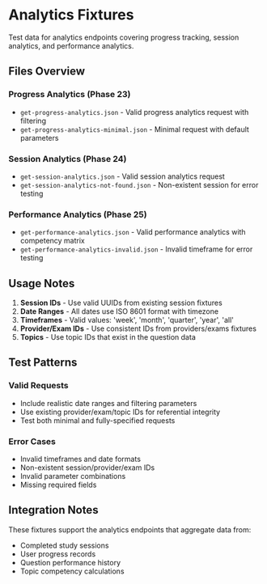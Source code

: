 # Analytics Fixtures

Test data for analytics endpoints covering progress tracking, session analytics, and performance analytics.

## Files Overview

### Progress Analytics (Phase 23)
- `get-progress-analytics.json` - Valid progress analytics request with filtering
- `get-progress-analytics-minimal.json` - Minimal request with default parameters

### Session Analytics (Phase 24) 
- `get-session-analytics.json` - Valid session analytics request
- `get-session-analytics-not-found.json` - Non-existent session for error testing

### Performance Analytics (Phase 25)
- `get-performance-analytics.json` - Valid performance analytics with competency matrix
- `get-performance-analytics-invalid.json` - Invalid timeframe for error testing

## Usage Notes

1. **Session IDs** - Use valid UUIDs from existing session fixtures
2. **Date Ranges** - All dates use ISO 8601 format with timezone
3. **Timeframes** - Valid values: 'week', 'month', 'quarter', 'year', 'all'
4. **Provider/Exam IDs** - Use consistent IDs from providers/exams fixtures
5. **Topics** - Use topic IDs that exist in the question data

## Test Patterns

### Valid Requests
- Include realistic date ranges and filtering parameters
- Use existing provider/exam/topic IDs for referential integrity
- Test both minimal and fully-specified requests

### Error Cases
- Invalid timeframes and date formats
- Non-existent session/provider/exam IDs
- Invalid parameter combinations
- Missing required fields

## Integration Notes

These fixtures support the analytics endpoints that aggregate data from:
- Completed study sessions
- User progress records  
- Question performance history
- Topic competency calculations
